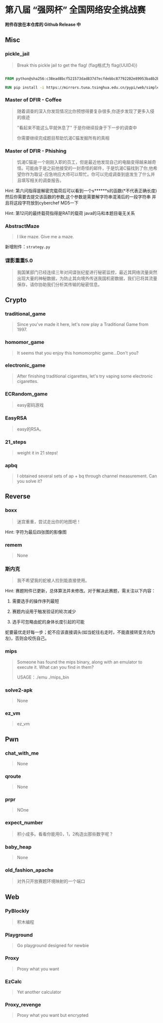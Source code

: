 # 第八届 “强网杯” 全国网络安全挑战赛

**附件存放在本仓库的 Github Release 中**

## Misc

### pickle_jail

> Break this pickle jail to get the flag! (flag格式为 flag{UUID4})

```Dockerfile

FROM python@sha256:c38ead8bcf521573dad837d7ecfdebbc87792202e89953ba8b2b83a9c5a520b6

RUN pip install -i https://mirrors.tuna.tsinghua.edu.cn/pypi/web/simple Faker

```

### Master of DFIR - Coffee

> 随着调查的深入你发现情况比你预想得要复杂很多,你逐步发现了更多入侵的痕迹
>
> "看起来不能这么早就休息了" 于是你继续投身于下一步的调查中
>
> 你需要继续完成题目帮助饥渴C猫发掘所有的真相

### Master of DFIR - Phishing

> 饥渴C猫是一个刚刚入职的员工，但是最近他发现自己的电脑变得越来越奇怪。可能由于是之前他接受的一封奇怪的邮件，于是饥渴C猫找到了你,他希望你作为取证-应急响应大师可以帮忙。你可以完成调查到底发生了什么并且填写相关的调查报告。

Hint: 第六问指得是解密完载荷后可以看到一个s******s的函数(*不代表正确长度) 然后你需要去提交该函数的参数,这个参数是需要解字符串混淆后的一段字符串 并且将这段字符放到cyberchef MD5一下

Hint: 第12问的最终载荷指得是RAT的载荷 java的马和本题目毫无关系

### AbstractMaze

> I like maze. Give me a maze.

新增附件：`strategy.py`

### 谍影重重5.0

> 我国某部门已经连续三年对间谍张纪星进行秘密监控，最近其网络流量突然出现大量的神秘数据，为防止其向境外传送我国机密数据，我们已将其流量保存，请你协助我们分析其传输的秘密信息。

## Crypto

### traditional_game

> Since you've made it here, let's now play a Traditional Game from 1997.

### homomor_game

> It seems that you enjoy this homomorphic game...Don't you?

### electronic_game

> After finishing traditional cigarettes, let's try vaping some electronic cigarettes.

### ECRandom_game

> easy密码游戏

### EasyRSA

> easy的RSA。

### 21_steps

> weight it in 21 steps!

### apbq

> I obtained several sets of ap + bq through channel measurement. Can you solve it?

## Reverse

### boxx

> 迷宫重重，尝试走出你的地图吧！

Hint: 字符为最后四张图的影像图

### remem

> None

### 斯内克

> 我不希望我的蛇被人捡到能直接使用。

Hint: 赛题附件已更新，总体算法并未修改。对于解决此赛题，需关注以下内容：

1. 需要选手的操作序列最短

2. 赛题内设用于触发验证的轮次减少

3. 选手可忽略由蛇的身体长度引起的可能

蛇要最优走好每一步；蛇不应该直接调头(如当蛇往右走时，不能直接转变方向为左)，否则会咬伤自己。

### mips

> Someone has found the mips binary, along with an emulator to execute it. What can you find in them?
>
> USAGE：./emu ./mips_bin

### solve2-apk

> None

### ez_vm

> ez_vm

## Pwn

### chat_with_me

> None

### qroute

> None

### prpr

> NOne

### expect_number

> 积小成多。看看你能用0，1，2构造出那些数字呢？

### baby_heap

> None

### old_fashion_apache

> 对外只开放赛题环境映射的一个端口

## Web

### PyBlockly

> 积木编程

### Playground

> Go playground designed for newbie

### Proxy

> Proxy what you want

### EzCalc

> Yet another calculator

### Proxy_revenge

> Proxy what you want but encrypted
